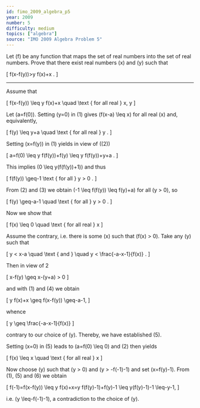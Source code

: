 ```yaml
---
id: fimo_2009_algebra_p5
year: 2009
number: 5
difficulty: medium
topics: ["algebra"]
source: "IMO 2009 Algebra Problem 5"
---
```


Let \(f\) be any function that maps the set of real numbers into the set of real numbers. Prove that there exist real numbers \(x\) and \(y\) such that

\[
f(x-f(y))>y f(x)+x .
\]

---
Assume that

\[
f(x-f(y)) \leq y f(x)+x \quad \text { for all real } x, y
\]

Let \(a=f(0)\). Setting \(y=0\) in (1) gives \(f(x-a) \leq x\) for all real \(x\) and, equivalently,

\[
f(y) \leq y+a \quad \text { for all real } y .
\]

Setting \(x=f(y)\) in (1) yields in view of \((2)\)

\[
a=f(0) \leq y f(f(y))+f(y) \leq y f(f(y))+y+a .
\]

This implies \(0 \leq y(f(f(y))+1)\) and thus

\[
f(f(y)) \geq-1 \text { for all } y > 0 .
\]

From (2) and (3) we obtain \(-1 \leq f(f(y)) \leq f(y)+a\) for all \(y > 0\), so

\[
f(y) \geq-a-1 \quad \text { for all } y > 0 .
\]

Now we show that

\[
f(x) \leq 0 \quad \text { for all real } x
\]

Assume the contrary, i.e. there is some \(x\) such that \(f(x) > 0\). Take any \(y\) such that

\[
y < x-a \quad \text { and } \quad y < \frac{-a-x-1}{f(x)} .
\]

Then in view of 2

\[
x-f(y) \geq x-(y+a) > 0
\]

and with (1) and (4) we obtain

\[
y f(x)+x \geq f(x-f(y)) \geq-a-1,
\]

whence

\[
y \geq \frac{-a-x-1}{f(x)}
\]

contrary to our choice of \(y\). Thereby, we have established (5).

Setting \(x=0\) in (5) leads to \(a=f(0) \leq 0\) and (2) then yields

\[
f(x) \leq x \quad \text { for all real } x
\]

Now choose \(y\) such that \(y > 0\) and \(y > -f(-1)-1\) and set \(x=f(y)-1\). From (1), (5) and (6) we obtain

\[
f(-1)=f(x-f(y)) \leq y f(x)+x=y f(f(y)-1)+f(y)-1 \leq y(f(y)-1)-1 \leq-y-1,
\]

i.e. \(y \leq-f(-1)-1\), a contradiction to the choice of \(y\).
